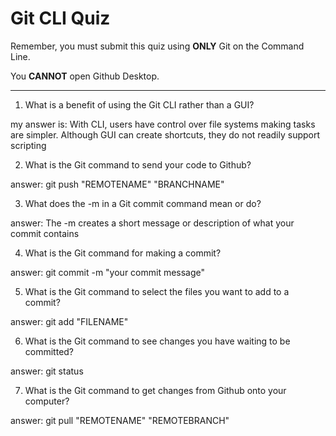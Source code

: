 # Git CLI Quiz

Remember, you must submit this quiz using **ONLY** Git on the Command Line.

You **CANNOT** open Github Desktop.

---

1. What is a benefit of using the Git CLI rather than a GUI?

<!-- Write your answer here -->

my answer is: With CLI, users have control over file systems making tasks are simpler. Although GUI can create shortcuts, they do not readily support scripting

2. What is the Git command to send your code to Github?

<!-- Write your answer here -->

answer: git push "REMOTENAME" "BRANCHNAME"

3. What does the -m in a Git commit command mean or do?

<!-- Write your answer here -->

answer: The -m creates a short message or description of what your commit contains

4. What is the Git command for making a commit?

<!-- Write your answer here -->

answer: git commit -m "your commit message"

5. What is the Git command to select the files you want to add to a commit?

<!-- Write your answer here -->

answer: git add "FILENAME"

6. What is the Git command to see changes you have waiting to be committed?

<!-- Write your answer here -->

answer: git status

7. What is the Git command to get changes from Github onto your computer?

<!-- Write your answer here -->

answer: git pull "REMOTENAME" "REMOTEBRANCH"
